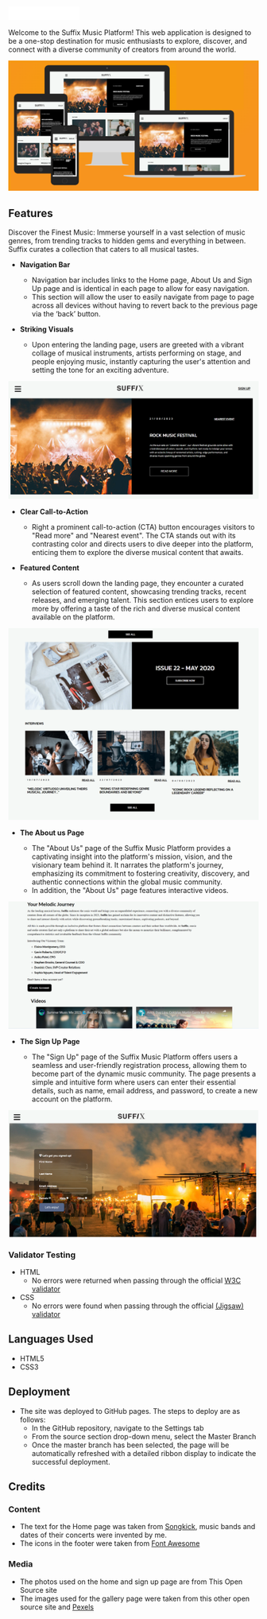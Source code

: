 ![Suffix logo](images/Group-2.png)

Welcome to the Suffix Music Platform! This web application is designed to be a one-stop destination for music enthusiasts to explore, discover, and connect with a diverse community of creators from around the world.

![Responsive Design](images/responsive-website.png)
## Features 

Discover the Finest Music: Immerse yourself in a vast selection of music genres, from trending tracks to hidden gems and everything in between. Suffix curates a collection that caters to all musical tastes.

- __Navigation Bar__

    - Navigation bar includes links to the Home page, About Us and Sign Up page and is identical in each page to allow for easy navigation. 
    - This section will allow the user to easily navigate from page to page across all devices without having to revert back to the previous page via the ‘back’ button.

- __Striking Visuals__

    - Upon entering the landing page, users are greeted with a vibrant collage of musical instruments, artists performing on stage, and people enjoying music, instantly capturing the user's attention and setting the tone for an exciting adventure.

![Hero section](images/hero-section.png)

- __Clear Call-to-Action__
    - Right a prominent call-to-action (CTA) button encourages visitors to "Read more" and "Nearest event". The CTA stands out with its contrasting color and directs users to dive deeper into the platform, enticing them to explore the diverse musical content that awaits.  

- __Featured Content__

    - As users scroll down the landing page, they encounter a curated selection of featured content, showcasing trending tracks, recent releases, and emerging talent. This section entices users to explore more by offering a taste of the rich and diverse musical content available on the platform.  
    
![Content](images/content.png)

- __The About us Page__

    - The "About Us" page of the Suffix Music Platform provides a captivating insight into the platform's mission, vision, and the visionary team behind it. It narrates the platform's journey, emphasizing its commitment to fostering creativity, discovery, and authentic connections within the global music community. 
    - In addition, the "About Us" page features interactive videos. 

![About us](images/about-page.png)

- __The Sign Up Page__

    - The "Sign Up" page of the Suffix Music Platform offers users a seamless and user-friendly registration process, allowing them to become part of the dynamic music community. The page presents a simple and intuitive form where users can enter their essential details, such as name, email address, and password, to create a new account on the platform.

![SignUp](images/signup-page.png)

### Validator Testing 

- HTML
  - No errors were returned when passing through the official [W3C validator](https://validator.w3.org/nu/?doc=https%3A%2F%2Fcode-institute-org.github.io%2Flove-running-2.0%2Findex.html)
- CSS
  - No errors were found when passing through the official [(Jigsaw) validator](https://jigsaw.w3.org/css-validator/validator?uri=https%3A%2F%2Fvalidator.w3.org%2Fnu%2F%3Fdoc%3Dhttps%253A%252F%252Fcode-institute-org.github.io%252Flove-running-2.0%252Findex.html&profile=css3svg&usermedium=all&warning=1&vextwarning=&lang=en#css)

## Languages Used

- HTML5
- CSS3


## Deployment 

- The site was deployed to GitHub pages. The steps to deploy are as follows: 
  - In the GitHub repository, navigate to the Settings tab 
  - From the source section drop-down menu, select the Master Branch
  - Once the master branch has been selected, the page will be automatically refreshed with a detailed ribbon display to indicate the successful deployment. 

## Credits 

### Content 

- The text for the Home page was taken from [Songkick](https://www.songkick.com/festivals/countries/ie), music bands and dates of their concerts were invented by me.
- The icons in the footer were taken from [Font Awesome](https://fontawesome.com/)

### Media

- The photos used on the home and sign up page are from This Open Source site
- The images used for the gallery page were taken from this other open source site and [Pexels](https://www.pexels.com/)



